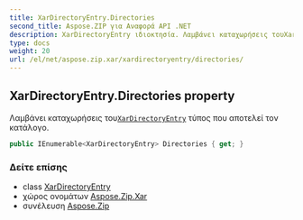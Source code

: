 ```yaml
---
title: XarDirectoryEntry.Directories
second_title: Aspose.ZIP για Αναφορά API .NET
description: XarDirectoryEntry ιδιοκτησία. Λαμβάνει καταχωρήσεις τουXarDirectoryEntry τύπος που αποτελεί τον κατάλογο.
type: docs
weight: 20
url: /el/net/aspose.zip.xar/xardirectoryentry/directories/
---
```

## XarDirectoryEntry.Directories property

Λαμβάνει καταχωρήσεις του[`XarDirectoryEntry`](../) τύπος που αποτελεί τον κατάλογο.

```csharp
public IEnumerable<XarDirectoryEntry> Directories { get; }
```

### Δείτε επίσης

* class [XarDirectoryEntry](../)
* χώρος ονομάτων [Aspose.Zip.Xar](../../xardirectoryentry/)
* συνέλευση [Aspose.Zip](../../../)


